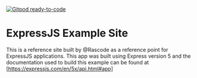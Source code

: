 [![Gitpod ready-to-code](https://img.shields.io/badge/Gitpod-ready--to--code-blue?logo=gitpod)](https://gitpod.io/#https://github.com/rascode/express)

# ExpressJS Example Site

This is a reference site built by @Rascode as a reference point for ExpressJS applications.  This app was built using Express version 5 and the documentation used to build this example can be found at [https://expressjs.com/en/5x/api.html#app]